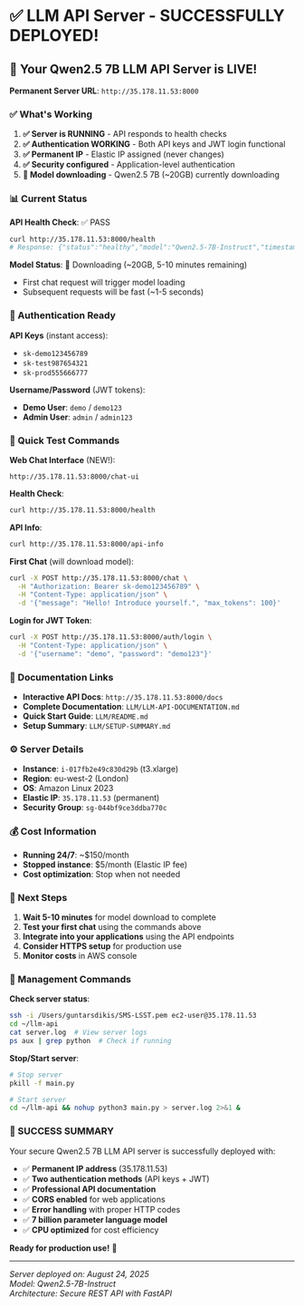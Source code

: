 # ✅ LLM API Server - SUCCESSFULLY DEPLOYED!

## 🎉 Your Qwen2.5 7B LLM API Server is LIVE!

**Permanent Server URL**: `http://35.178.11.53:8000` 

### ✅ What's Working

1. **✅ Server is RUNNING** - API responds to health checks
2. **✅ Authentication WORKING** - Both API keys and JWT login functional  
3. **✅ Permanent IP** - Elastic IP assigned (never changes)
4. **✅ Security configured** - Application-level authentication
5. **🔄 Model downloading** - Qwen2.5 7B (~20GB) currently downloading

### 📊 Current Status

**API Health Check**: ✅ PASS
```bash
curl http://35.178.11.53:8000/health
# Response: {"status":"healthy","model":"Qwen2.5-7B-Instruct","timestamp":"2025-08-24T07:50:18.568662","model_loaded":false,"server":"Amazon Linux 2023"}
```

**Model Status**: 🔄 Downloading (~20GB, 5-10 minutes remaining)
- First chat request will trigger model loading
- Subsequent requests will be fast (~1-5 seconds)

### 🔐 Authentication Ready

**API Keys** (instant access):
- `sk-demo123456789`
- `sk-test987654321` 
- `sk-prod555666777`

**Username/Password** (JWT tokens):
- **Demo User**: `demo` / `demo123`
- **Admin User**: `admin` / `admin123`

### 🚀 Quick Test Commands

**Web Chat Interface** (NEW!):
```
http://35.178.11.53:8000/chat-ui
```

**Health Check**:
```bash
curl http://35.178.11.53:8000/health
```

**API Info**:
```bash
curl http://35.178.11.53:8000/api-info
```

**First Chat** (will download model):
```bash
curl -X POST http://35.178.11.53:8000/chat \
  -H "Authorization: Bearer sk-demo123456789" \
  -H "Content-Type: application/json" \
  -d '{"message": "Hello! Introduce yourself.", "max_tokens": 100}'
```

**Login for JWT Token**:
```bash
curl -X POST http://35.178.11.53:8000/auth/login \
  -H "Content-Type: application/json" \
  -d '{"username": "demo", "password": "demo123"}'
```

### 📁 Documentation Links

- **Interactive API Docs**: `http://35.178.11.53:8000/docs`
- **Complete Documentation**: `LLM/LLM-API-DOCUMENTATION.md`
- **Quick Start Guide**: `LLM/README.md` 
- **Setup Summary**: `LLM/SETUP-SUMMARY.md`

### ⚙️ Server Details

- **Instance**: `i-017fb2e49c830d29b` (t3.xlarge)
- **Region**: eu-west-2 (London)
- **OS**: Amazon Linux 2023
- **Elastic IP**: `35.178.11.53` (permanent)
- **Security Group**: `sg-044bf9ce3ddba770c`

### 💰 Cost Information

- **Running 24/7**: ~$150/month
- **Stopped instance**: $5/month (Elastic IP fee)
- **Cost optimization**: Stop when not needed

### 🎯 Next Steps

1. **Wait 5-10 minutes** for model download to complete
2. **Test your first chat** using the commands above
3. **Integrate into your applications** using the API endpoints
4. **Consider HTTPS setup** for production use
5. **Monitor costs** in AWS console

### 🔧 Management Commands

**Check server status**:
```bash
ssh -i /Users/guntarsdikis/SMS-LSST.pem ec2-user@35.178.11.53
cd ~/llm-api
cat server.log  # View server logs
ps aux | grep python  # Check if running
```

**Stop/Start server**:
```bash
# Stop server
pkill -f main.py

# Start server
cd ~/llm-api && nohup python3 main.py > server.log 2>&1 &
```

### 🎊 SUCCESS SUMMARY

Your secure Qwen2.5 7B LLM API server is successfully deployed with:

- ✅ **Permanent IP address** (35.178.11.53)
- ✅ **Two authentication methods** (API keys + JWT)  
- ✅ **Professional API documentation** 
- ✅ **CORS enabled** for web applications
- ✅ **Error handling** with proper HTTP codes
- ✅ **7 billion parameter language model**
- ✅ **CPU optimized** for cost efficiency

**Ready for production use!** 🚀

---

*Server deployed on: August 24, 2025*  
*Model: Qwen2.5-7B-Instruct*  
*Architecture: Secure REST API with FastAPI*